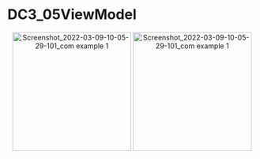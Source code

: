 # DC3_05ViewModel

<p align="center">
<img width="240" alt="Screenshot_2022-03-09-10-05-29-101_com example 1" src="https://user-images.githubusercontent.com/32328761/168953173-4eec898f-7f48-42b4-9b6c-f1537e1e35f3.jpg">
  <img width="240" alt="Screenshot_2022-03-09-10-05-29-101_com example 1" src="https://user-images.githubusercontent.com/32328761/168953176-58939b54-39c5-4b88-83f5-253b6a6ba32c.jpg">
